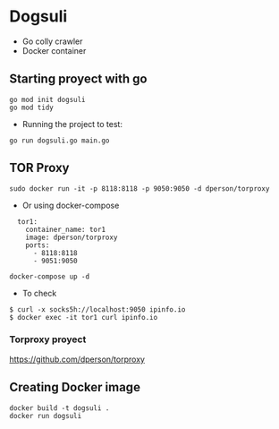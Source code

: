 
# Dogsuli
* Go colly crawler
* Docker container


## Starting proyect with go

```
go mod init dogsuli
go mod tidy
```

* Running the project to test:

```
go run dogsuli.go main.go

```
## TOR Proxy

```
sudo docker run -it -p 8118:8118 -p 9050:9050 -d dperson/torproxy
```
* Or using docker-compose

```
  tor1:
    container_name: tor1
    image: dperson/torproxy
    ports:
      - 8118:8118
      - 9051:9050
```

```
docker-compose up -d
```

* To check

```
$ curl -x socks5h://localhost:9050 ipinfo.io
$ docker exec -it tor1 curl ipinfo.io
```

### Torproxy proyect

https://github.com/dperson/torproxy


## Creating Docker image

```
docker build -t dogsuli .
docker run dogsuli
```